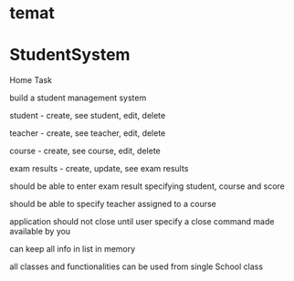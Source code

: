 # temat
# StudentSystem

Home Task

build a student management system

student - create, see student, edit, delete

teacher - create, see teacher, edit, delete

course - create, see course, edit, delete

exam results - create, update, see exam results

should be able to enter exam result specifying student, course and score

should be able to specify teacher assigned to a course

application should not close until user specify a close command made available by you

can keep all info in list in memory

all classes and functionalities can be used from single School class
